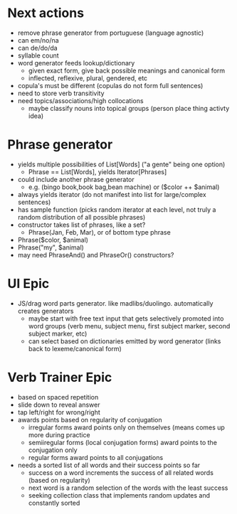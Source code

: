 # Next actions

* remove phrase generator from portuguese (language agnostic)
* can em/no/na
* can de/do/da
* syllable count
* word generator feeds lookup/dictionary
  * given exact form, give back possible meanings and canonical form
  * inflected, reflexive, plural, gendered, etc
* copula's must be different (copulas do not form full sentences)
* need to store verb transitivity
* need topics/associations/high collocations
  * maybe classify nouns into topical groups (person place thing activty idea)

# Phrase generator
* yields multiple possibilities of List[Words] ("a gente" being one option)
  * Phrase == List[Words], yields Iterator[Phrases]
* could include another phrase generator
  * e.g. (bingo book,book bag,bean machine) or ($color ++ $animal)
* always yields iterator (do not manifest into list for large/complex sentences)
* has sample function (picks random iterator at each level, not truly a random distribution of all possible phrases)
* constructor takes list of phrases, like a set?
  * Phrase(Jan, Feb, Mar), or of bottom type phrase
* Phrase($color, $animal)
* Phrase("my", $animal)
* may need PhraseAnd() and PhraseOr() constructors?

# UI Epic

* JS/drag word parts generator. like madlibs/duolingo. automatically creates generators
  * maybe start with free text input that gets selectively promoted into word groups (verb menu, subject menu, first subject marker, second subject marker, etc)
  * can select based on dictionaries emitted by word generator (links back to lexeme/canonical form)

# Verb Trainer Epic

* based on spaced repetition
* slide down to reveal answer
* tap left/right for wrong/right
* awards points based on regularity of conjugation
  * irregular forms award points only on themselves (means comes up more during practice
  * semiiregular forms (local conjugation forms) award points to the conjugation only
  * regular forms award points to all conjugations
* needs a sorted list of all words and their success points so far
  * success on a word increments the success of all related words (based on regularity)
  * next word is a random selection of the words with the least success
  * seeking collection class that implements random updates and constantly sorted
